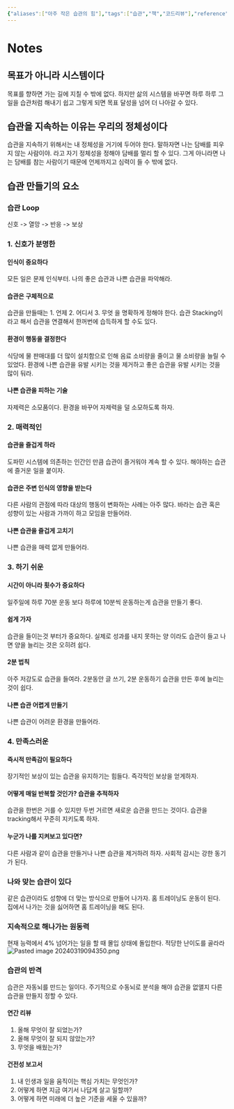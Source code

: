 ```yaml
---
{"aliases":["아주 작은 습관의 힘"],"tags":["습관","책","코드리뷰"],"reference":"아주 작은 습관의 힘","status":"Done","dg-publish":true,"permalink":"/areas//atomic-habit/","dgPassFrontmatter":true}
---
```



# Notes

## 목표가 아니라 시스템이다
목표를 향하면 가는 길에 지칠 수 밖에 없다. 하지만 삶의 시스템을 바꾸면 하루 하루 그 일을 습관처럼 해내기 쉽고 그렇게 되면 목표 달성을 넘어 더 나아갈 수 있다.

## 습관을 지속하는 이유는 우리의 정체성이다
습관을 지속하기 위해서는 내 정체성을 거기에 두어야 한다. 말하자면 나는 담배를 피우지 않는 사람이야. 라고 자기 정체성을 정해야 담배를 멀리 할 수 있다. 그게 아니라면 나는 담배를 참는 사람이기 때문에 언제까지고 심력이 들 수 밖에 없다.

## 습관 만들기의 요소
### 습관 Loop
신호 -> 열망 -> 반응 -> 보상

### 1. 신호가 분명한
#### 인식이 중요하다
모든 일은 문제 인식부터. 나의 좋은 습관과 나쁜 습관을 파악해라.

#### 습관은 구체적으로
습관을 만들때는 1. 언제 2. 어디서 3. 무엇 을 명확하게 정해야 한다.
습관 Stacking이라고 해서 습관을 연결해서 한꺼번에 습득하게 할 수도 있다.

#### 환경이 행동을 결정한다
식당에 물 판매대를 더 많이 설치함으로 인해 음료 소비량을 줄이고 물 소비량을 늘릴 수 있었다.
환경에 나쁜 습관을 유발 시키는 것을 제거하고 좋은 습관을 유발 시키는 것을 많이 둬라.

#### 나쁜 습관을 피하는 기술
자제력은 소모품이다.
환경을 바꾸어 자제력을 덜 소모하도록 하자.

### 2. 매력적인
#### 습관을 즐겁게 하라
도파민 시스템에 의존하는 인간인 만큼 습관이 즐거워야 계속 할 수 있다.
해야하는 습관에 즐거운 일을 붙이자.

#### 습관은 주변 인식의 영향을 받는다
다른 사람의 관점에 따라 대상의 행동이 변화하는 사례는 아주 많다.
바라는 습관 혹은 성향이 있는 사람과 가까이 하고 모임을 만들어라.

#### 나쁜 습관을 즐겁게 고치기
나쁜 습관을 매력 없게 만들어라.

### 3. 하기 쉬운
#### 시간이 아니라 횟수가 중요하다
일주일에 하루 70분 운동 보다 하루에 10분씩 운동하는게 습관을 만들기 좋다.

#### 쉽게 가자
습관을 들이는것 부터가 중요하다. 실제로 성과를 내지 못하는 양 이라도 습관이 들고 나면 양을 늘리는 것은 오히려 쉽다.

#### 2분 법칙
아주 저강도로 습관을 들여라. 2분동안 글 쓰기, 2분 운동하기
습관을 만든 후에 늘리는 것이 쉽다.

#### 나쁜 습관 어렵게 만들기
나쁜 습관이 어려운 환경을 만들어라.

### 4. 만족스러운
#### 즉시적 만족감이 필요하다
장기적인 보상이 있는 습관을 유지하기는 힘들다. 즉각적인 보상을 얻게하자.

#### 어떻게 매일 반복할 것인가? 습관을 추적하자
습관을 한번은 거를 수 있지만 두번 거르면 새로운 습관을 만드는 것이다.
습관을 tracking해서 꾸준히 지키도록 하자.

#### 누군가 나를 지켜보고 있다면?
다른 사람과 같이 습관을 만들거나 나쁜 습관을 제거하려 하자. 사회적 감시는 강한 동기가 된다.

### 나와 맞는 습관이 있다
같은 습관이라도 성향에 더 맞는 방식으로 만들어 나가자. 홈 트레이닝도 운동이 된다. 집에서 나가는 것을 싫어하면 홈 트레이닝을 해도 된다.

### 지속적으로 해나가는 원동력
현재 능력에서 4% 넘어가는 일을 할 때 몰입 상태에 돌입한다.
적당한 난이도를 골라라
![Pasted image 20240319094350.png](/img/user/Archive/Attachment/Pasted%20image%2020240319094350.png)

### 습관의 반격
습관은 자동뇌를 만드는 일이다. 주기적으로 수동뇌로 분석을 해야 습관을 없앨지 다른 습관을 만들지 정할 수 있다.

#### 연간 리뷰
1. 올해 무엇이 잘 되었는가?
2. 올해 무엇이 잘 되지 않았는가?
3. 무엇을 배웠는가?

#### 건전성 보고서
1. 내 인생과 일을 움직이는 핵심 가치는 무엇인가?
2. 어떻게 하면 지금 여기서 나답게 살고 일할까?
3. 어떻게 하면 미래에 더 높은 기준을 세울 수 있을까?
